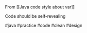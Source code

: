From [[Java code style about var]]

Code should be self-revealing

#java #practice #code #clean #design
